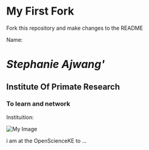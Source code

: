 # My First Fork
Fork this repository and make changes to the README

Name:
# *Stephanie Ajwang'*
## Institute Of Primate Research
### To learn and network
Instituition:

![My Image](https://scontent.fnbo8-1.fna.fbcdn.net/v/t1.0-1/p240x240/26904752_2011132505771864_1668077640543374664_n.jpg?_nc_cat=0&oh=59557dc9afef0e8f9b8c6b426557b719&oe=5BFED499 "Stephanie")


i am at the OpenScienceKE to ... 
